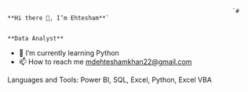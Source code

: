                                                                     `# **Hi there 👋, I’m Ehtesham**`
                                                                      
                                                                          **Data Analyst**
                                                                      
- 🌱 I’m currently learning Python
- 📫 How to reach me [mdehteshamkhan22@gmail.com](mdehtehshamkhan22@gmail.com)

Languages and Tools: Power BI, SQL, Excel, Python, Excel VBA

<!---
Ehtesham32/Ehtesham32 is a ✨ special ✨ repository because its `README.md` (this file) appears on your GitHub profile.
You can click the Preview link to take a look at your changes.
--->
